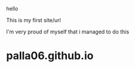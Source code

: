 hello

This is my first site/url

I'm very proud of myself that i managed to do this

# palla06.github.io
